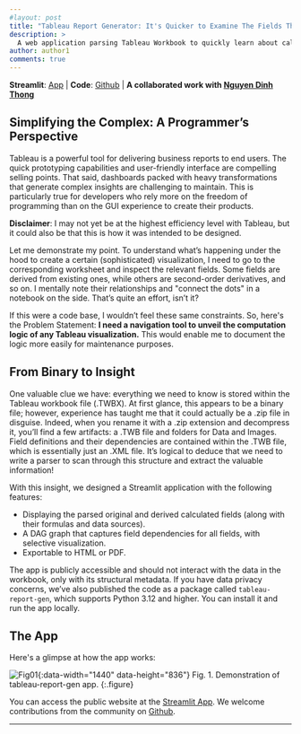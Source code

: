 ```yaml
---
#layout: post
title: "Tableau Report Generator: It's Quicker to Examine The Fields This Way."
description: >
  A web application parsing Tableau Workbook to quickly learn about calculated fields' origin and their dependencies.
author: author1
comments: true
---
```


**Streamlit**: <a href="https://tableau-report-gen.streamlit.app/">App</a> | 
**Code**: <a href="https://github.com/hovinh/tableau-report-gen">Github</a>  |
**A collaborated work with <a href="https://github.com/ndthong2411">Nguyen Dinh Thong</a>**

## Simplifying the Complex: A Programmer’s Perspective

Tableau is a powerful tool for delivering business reports to end users. The quick prototyping capabilities and user-friendly interface are compelling selling points.
That said, dashboards packed with heavy transformations that generate complex insights are challenging to maintain.
This is particularly true for developers who rely more on the freedom of programming than on the GUI experience to create their products.

**Disclaimer**: I may not yet be at the highest efficiency level with Tableau, but it could also be that this is how it was intended to be designed.

Let me demonstrate my point.
To understand what’s happening under the hood to create a certain (sophisticated) visualization, I need to go to the corresponding worksheet and inspect the relevant fields.
Some fields are derived from existing ones, while others are second-order derivatives, and so on.
I mentally note their relationships and "connect the dots" in a notebook on the side. That’s quite an effort, isn’t it?

If this were a code base, I wouldn’t feel these same constraints.
So, here's the Problem Statement: **I need a navigation tool to unveil the computation logic of any Tableau visualization.** 
This would enable me to document the logic more easily for maintenance purposes.


## From Binary to Insight

One valuable clue we have: everything we need to know is stored within the Tableau workbook file (.TWBX). 
At first glance, this appears to be a binary file; however, experience has taught me that it could actually be a .zip file in disguise. 
Indeed, when you rename it with a .zip extension and decompress it, you’ll find a few artifacts: a .TWB file and folders for Data and Images. 
Field definitions and their dependencies are contained within the .TWB file, which is essentially just an .XML file. 
It’s logical to deduce that we need to write a parser to scan through this structure and extract the valuable information!

With this insight, we designed a Streamlit application with the following features:
- Displaying the parsed original and derived calculated fields (along with their formulas and data sources).
- A DAG graph that captures field dependencies for all fields, with selective visualization.
- Exportable to HTML or PDF.

The app is publicly accessible and should not interact with the data in the workbook, only with its structural metadata. 
If you have data privacy concerns, we’ve also published the code as a package called `tableau-report-gen`, which supports Python 3.12 and higher. 
You can install it and run the app locally.


## The App

Here's a glimpse at how the app works:

![Fig01](/assets/blog/2025-03-22/tableau_demo.gif){:data-width="1440" data-height="836"}
Fig. 1. Demonstration of tableau-report-gen app.
{:.figure}


You can access the public website at the <a href="https://tableau-report-gen.streamlit.app/">Streamlit App</a>. 
We welcome contributions from the community on <a href="https://github.com/hovinh/tableau-report-gen">Github</a>.

---